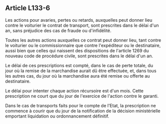Article L133-6
----
Les actions pour avaries, pertes ou retards, auxquelles peut donner lieu contre
le voiturier le contrat de transport, sont prescrites dans le délai d'un an,
sans préjudice des cas de fraude ou d'infidélité.

Toutes les autres actions auxquelles ce contrat peut donner lieu, tant contre le
voiturier ou le commissionnaire que contre l'expéditeur ou le destinataire,
aussi bien que celles qui naissent des dispositions de l'article 1269 du nouveau
code de procédure civile, sont prescrites dans le délai d'un an.

Le délai de ces prescriptions est compté, dans le cas de perte totale, du jour
où la remise de la marchandise aurait dû être effectuée, et, dans tous les
autres cas, du jour où la marchandise aura été remise ou offerte au
destinataire.

Le délai pour intenter chaque action récursoire est d'un mois. Cette
prescription ne court que du jour de l'exercice de l'action contre le garanti.

Dans le cas de transports faits pour le compte de l'Etat, la prescription ne
commence à courir que du jour de la notification de la décision ministérielle
emportant liquidation ou ordonnancement définitif.
